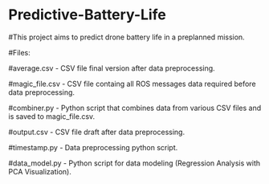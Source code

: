 # Predictive-Battery-Life

#This project aims to predict drone battery life in a preplanned mission. 

#Files:


#average.csv - CSV file final version after data preprocessing.


#magic_file.csv - CSV file containg all ROS messages data required before data preprocessing.


#combiner.py - Python script that combines data from various CSV files and is saved to magic_file.csv.


#output.csv - CSV file draft after data preprocessing.


#timestamp.py - Data preprocessing python script.


#data_model.py - Python script for data modeling (Regression Analysis with PCA Visualization).
